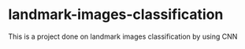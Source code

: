 # landmark-images-classification
This is a project done on landmark images classification by using CNN
